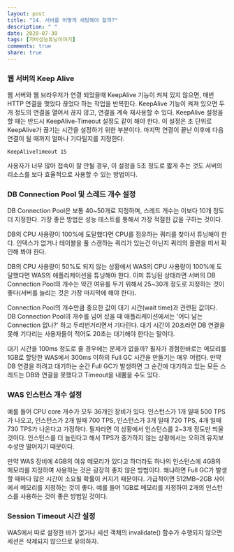 ```yaml
---
layout: post
title: "14. 서버를 어떻게 세팅해야 할까?"
description: " "
date: 2020-07-30
tags: [자바성능튜닝이야기]
comments: true
share: true
---
```



### 웹 서버의 Keep Alive

웹 서버와 웹 브라우저가 연결 되었을때 KeepAlive 기능이 켜져 있지 않으면, 매번 HTTP 연결을 맺었다 끊었다 하는 작업을 반복한다. KeepAlive 기능이 켜져 있으면 두 개 정도의 연결을 열어서 끊지 않고, 연결을 계속 재사용할 수 있다. KeepAlive 설정을 할 때는 반드시 KeepAlive-Timeout 설정도 같이 해야 한다. 이 설정은 초 단위로 KeepAlive가 끊기는 시간을 설정하기 위한 부분이다. 마지막 연결이 끝난 이후에 다음 연결이 될 때까지 얼마나 기다릴지를 지정한다.

```
KeepAliveTimeout 15

```

사용자가 너무 많아 접속이 잘 안될 경우, 이 설정을 5초 정도로 짧게 주는 것도 서버의 리소스를 보다 효율적으로 사용할 수 있는 방법이다.

### DB Connection Pool 및 스레드 개수 설정

DB Connection Pool은 보통 40~50개로 지정하며, 스레드 개수는 이보다 10개 정도 더 지정한다. 가장 좋은 방법은 성능 테스트를 통해서 가장 적절한 값을 구하는 것이다.

DB의 CPU 사용량이 100%에 도달했다면 CPU를 점유하는 쿼리를 찾아서 튜닝해야 한다. 인덱스가 없거나 테이블을 풀 스캔하는 쿼리가 있는건 아닌지 쿼리의 플랜을 떠서 확인해 봐야 한다.

DB의 CPU 사용량이 50%도 되지 않는 상황에서 WAS의 CPU 사용량이 100%에 도달했다면 WAS의 애플리케이션을 튜닝해야 한다. 이미 튜닝된 상태라면 서버의 DB Connection Pool의 개수는 약간 여유를 두기 위해서 25~30개 정도로 지정하는 것이 좋다(서버를 늘리는 것은 가장 마지막에 해야 한다).

Connection Pool의 개수만큼 중요한 값이 대기 시간(wait time)과 관련된 값이다. DB Connection Pool의 개수를 넘어 섰을 때 애플리케이션에서는 '어디 남는 Connection 없나?' 하고 두리번거리면서 기다린다. 대기 시간이 20초라면 DB 연결을 못해 기다리는 사용자들이 적어도 20초는 대기해야 한다는 말이다.

대기 시간을 100ms 정도로 줄 경우에는 문제가 없을까? 필자가 경험한바로는 메모리를 1GB로 할당한 WAS에서 300ms 이하의 Full GC 시간을 만들기는 매우 어렵다. 만약 DB 연결을 하려고 대기하는 순간 Full GC가 발생하면 그 순간에 대기하고 있는 모든 스레드는 DB와 연결을 못했다고 Timeout을 내뿜을 수도 있다.

### WAS 인스턴스 개수 설정

예를 들어 CPU core 개수가 모두 36개인 장비가 있다. 인스턴스가 1개 일때 500 TPS가 나오고, 인스턴스가 2개 일때 700 TPS, 인스턴스가 3개 일때 720 TPS, 4개 일때 730 TPS가 나온다고 가정하다. 필자라면 이 상황에서 인스턴스를 2~3개 정도만 띄울 것이다. 인스턴스를 더 늘린다고 해서 TPS가 증가하지 않는 상황에서는 오히려 유지보수성만 떨어지기 때문이다.

만약 WAS 장비에 4GB의 여유 메모리가 있다고 하더라도 하나의 인스턴스에 4GB의 메모리를 지정하여 사용하는 것은 굉장히 좋지 않은 방법이다. 왜냐하면 Full GC가 발생할 때마다 많은 시간이 소요될 확률이 커지기 때문이다. 가급적이면 512MB~2GB 사이에서 메모리를 지정하는 것이 좋다. 예를 들어 1GB로 메모리를 지정하여 2개의 인스턴스를 사용하는 것이 좋은 방법일 것이다.

### Session Timeout 시간 설정

WAS에서 따로 설정한 바가 없거나 세션 객체의 invalidate() 함수가 수행되지 않으면 세션은 삭제되지 않으므로 유의하자.